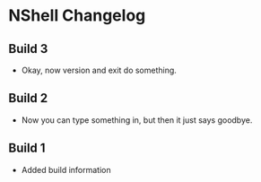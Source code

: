 # NShell Changelog

## Build 3

- Okay, now version and exit do something.

## Build 2

- Now you can type something in, but then it just says goodbye.

## Build 1

- Added build information